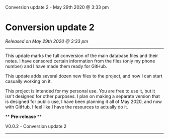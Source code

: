 Conversion update 2 - May 29th 2020 @ 3:33 pm

# Conversion update 2 

_Released on May 29th 2020 @ 3:33 pm_

---

This update marks the full conversion of the main database files and their notes. I have censored certain information from the files (only my phone number) and I have made them ready for GitHub.

This update adds several dozen new files to the project, and now I can start casually working on it.

This project is intended for my personal use. You are free to use it, but it isn't designed for other purposes. I plan on making a separate version that is designed for public use, I have been planning it all of May 2020, and now with GitHub, I feel like I have the resources to actually do it.

** **Pre-release** **

V0.0.2 - Conversion update 2

---
